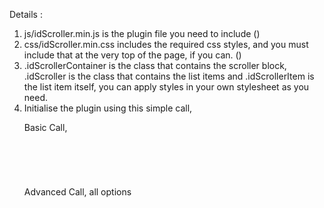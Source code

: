 Details : 

<ol>
<li>js/idScroller.min.js is the plugin file you need to include (<script src="path_to_js_folder/idScroller.min.js"></script>)</li>
<li>css/idScroller.min.css includes the required css styles, and you must include that at the very top of the page, if you can. (<link rel="stylesheet" href="path_to_css_folder/idScroller.min.css">)</li>
<li>.idScrollerContainer is the class that contains the scroller block, .idScroller is the class that contains the list items and .idScrollerItem is the list item itself, you can apply styles in your own stylesheet as you need.</li>
<li>Initialise the plugin using this simple call,

Basic Call,

<pre>
<code>
<script>

$(document).ready(function() {

    $(".idScroller").idScroller();

});
</script>
</code>
</pre>

Advanced Call, all options

<pre>
<script>
$(document).ready(function() {

    $(".idScroller").idScroller({
        speed : 500, // animation speed.
        pause : 2000, // pause time.
        hoverPause : true, // pause the scroller on hover, true|false, default is true.
        infiniteLoop : true // infinite loop means, it will keep adding the elements one after one, on false, it will go back to top after animating the last element, true|false, default is true.
    });

});
</script>
</pre>

</li>

</ol>
